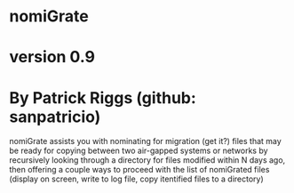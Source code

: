 # nomiGrate
# version 0.9
# By Patrick Riggs (github: sanpatricio)

nomiGrate assists you with nominating for migration (get it?) files that may be ready for copying between two air-gapped systems or networks by recursively looking through a directory for files modified within N days ago, then offering a couple ways to proceed with the list of nomiGrated files (display on screen, write to log file, copy itentified files to a directory)
